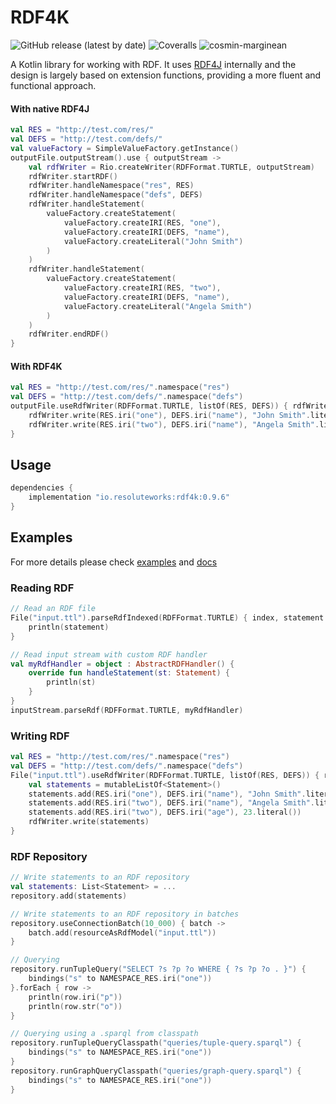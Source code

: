 # RDF4K

![GitHub release (latest by date)](https://img.shields.io/github/v/release/cosmin-marginean/rdf4k)
![Coveralls](https://img.shields.io/coverallsCoverage/github/cosmin-marginean/rdf4k)
![cosmin-marginean](https://circleci.com/gh/cosmin-marginean/rdf4k.svg?style=shield)

A Kotlin library for working with RDF. It uses [RDF4J](https://rdf4j.org/) internally
and the design is largely based on extension functions, providing a more fluent and functional approach.

#### With native RDF4J
```kotlin
val RES = "http://test.com/res/"
val DEFS = "http://test.com/defs/"
val valueFactory = SimpleValueFactory.getInstance()
outputFile.outputStream().use { outputStream ->
    val rdfWriter = Rio.createWriter(RDFFormat.TURTLE, outputStream)
    rdfWriter.startRDF()
    rdfWriter.handleNamespace("res", RES)
    rdfWriter.handleNamespace("defs", DEFS)
    rdfWriter.handleStatement(
        valueFactory.createStatement(
            valueFactory.createIRI(RES, "one"),
            valueFactory.createIRI(DEFS, "name"),
            valueFactory.createLiteral("John Smith")
        )
    )
    rdfWriter.handleStatement(
        valueFactory.createStatement(
            valueFactory.createIRI(RES, "two"),
            valueFactory.createIRI(DEFS, "name"),
            valueFactory.createLiteral("Angela Smith")
        )
    )
    rdfWriter.endRDF()
}
```

#### With RDF4K
```kotlin
val RES = "http://test.com/res/".namespace("res")
val DEFS = "http://test.com/defs/".namespace("defs")
outputFile.useRdfWriter(RDFFormat.TURTLE, listOf(RES, DEFS)) { rdfWriter ->
    rdfWriter.write(RES.iri("one"), DEFS.iri("name"), "John Smith".literal())
    rdfWriter.write(RES.iri("two"), DEFS.iri("name"), "Angela Smith".literal())
}
```

## Usage
```groovy
dependencies {
    implementation "io.resoluteworks:rdf4k:0.9.6"
}
```

## Examples

For more details please check [examples](https://github.com/cosmin-marginean/rdf4k/blob/main/src/test/kotlin/org/rdf4k/ExamplesDetailed.kt)
and [docs](https://cosmin-marginean.github.io/rdf4k/dokka/rdf4k/)

### Reading RDF
```kotlin
// Read an RDF file
File("input.ttl").parseRdfIndexed(RDFFormat.TURTLE) { index, statement ->
    println(statement)
}

// Read input stream with custom RDF handler
val myRdfHandler = object : AbstractRDFHandler() {
    override fun handleStatement(st: Statement) {
        println(st)
    }
}
inputStream.parseRdf(RDFFormat.TURTLE, myRdfHandler)
```

### Writing RDF
```kotlin
val RES = "http://test.com/res/".namespace("res")
val DEFS = "http://test.com/defs/".namespace("defs")
File("input.ttl").useRdfWriter(RDFFormat.TURTLE, listOf(RES, DEFS)) { rdfWriter ->
    val statements = mutableListOf<Statement>()
    statements.add(RES.iri("one"), DEFS.iri("name"), "John Smith".literal())
    statements.add(RES.iri("two"), DEFS.iri("name"), "Angela Smith".literal())
    statements.add(RES.iri("two"), DEFS.iri("age"), 23.literal())
    rdfWriter.write(statements)
}
```

### RDF Repository
```kotlin
// Write statements to an RDF repository
val statements: List<Statement> = ...
repository.add(statements)

// Write statements to an RDF repository in batches 
repository.useConnectionBatch(10_000) { batch ->
    batch.add(resourceAsRdfModel("input.ttl"))
}

// Querying
repository.runTupleQuery("SELECT ?s ?p ?o WHERE { ?s ?p ?o . }") {
    bindings("s" to NAMESPACE_RES.iri("one"))
}.forEach { row ->
    println(row.iri("p"))
    println(row.str("o"))
}

// Querying using a .sparql from classpath
repository.runTupleQueryClasspath("queries/tuple-query.sparql") {
    bindings("s" to NAMESPACE_RES.iri("one"))
}
repository.runGraphQueryClasspath("queries/graph-query.sparql") {
    bindings("s" to NAMESPACE_RES.iri("one"))
}
```
